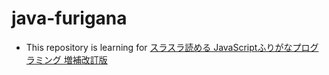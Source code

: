 # java-furigana
- This repository is learning for [スラスラ読める JavaScriptふりがなプログラミング 増補改訂版](https://www.amazon.co.jp/dp/4295015113)
